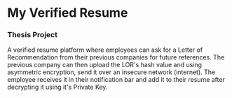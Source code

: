 # My Verified Resume
### Thesis Project

A verified resume platform where employees can ask for a Letter of Recommendation from their previous companies for future references. The previous company can then upload the LOR's hash value and using asymmetric encryption, send it over an insecure network (internet). The employee receives it in their notification bar and add it to their resume after decrypting it using it's Private Key.

